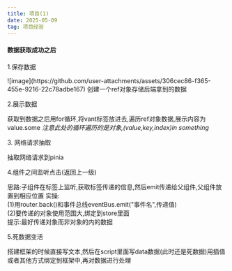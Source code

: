 ```yaml
---
title: 项目(1)
date: 2025-05-09
tag: 项目经验
---
```

#### 数据获取成功之后
1.保存数据<br>
<p>
![image](https://github.com/user-attachments/assets/306cec86-f365-455e-9216-22c78adbe167)
 创建一个ref对象存储后端拿到的数据
</p>
2.展示数据<br>
<p>
获取到数据之后用for循环,将vant标签放进去,遍历ref对象数据,展示内容为value.some
<i>注意此处的循环遍历的是对象,(value,key,index)in something</i><br>
</p>
3. 网络请求抽取<br>
<p>
 抽取网络请求到pinia
</p>
4.组件之间监听点击(返回上一级) <br>
<p>
 思路:子组件在标签上监听,获取标签传递的信息,然后emit传递给父组件,父组件放置到相应位置
 实操:<br>
 (1)用router.back()和事件总线eventBus.emit("事件名",传递值)<br>
 (2)要传递的对象使用范围大,绑定到store里面<br>
 提示:最好传递对象而非对象的内的数据
</p>
5.死数据变活<br>
<p>
 搭建框架的时候直接写文本,然后在script里面写data数据(此时还是死数据)用插值或者其他方式绑定到框架中,再对数据进行处理
</p>
 
